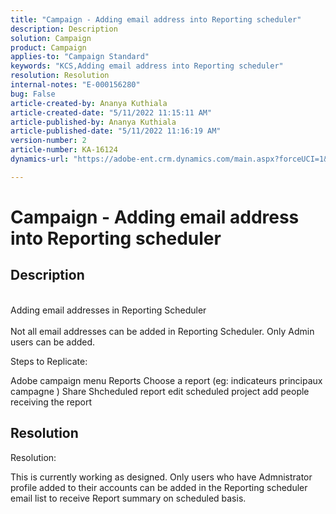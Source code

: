 ```yaml
---
title: "Campaign - Adding email address into Reporting scheduler"
description: Description
solution: Campaign
product: Campaign
applies-to: "Campaign Standard"
keywords: "KCS,Adding email address into Reporting scheduler"
resolution: Resolution
internal-notes: "E-000156280"
bug: False
article-created-by: Ananya Kuthiala
article-created-date: "5/11/2022 11:15:11 AM"
article-published-by: Ananya Kuthiala
article-published-date: "5/11/2022 11:16:19 AM"
version-number: 2
article-number: KA-16124
dynamics-url: "https://adobe-ent.crm.dynamics.com/main.aspx?forceUCI=1&pagetype=entityrecord&etn=knowledgearticle&id=53ba3e9c-1bd1-ec11-a7b5-0022480a8e40"

---
```

# Campaign - Adding email address into Reporting scheduler

## Description

<br>Adding email addresses in Reporting Scheduler<br><br>
Not all email addresses can be added in Reporting Scheduler.
 Only Admin users can be added.

 Steps to Replicate:

 Adobe campaign menu  Reports  Choose a report (eg: indicateurs principaux campagne )  Share  Shcheduled report  edit scheduled project  add people receiving the report


## Resolution


Resolution:

This is currently working as designed. Only users who have Admnistrator profile added to their accounts can be added in the Reporting scheduler email list to receive Report summary on scheduled basis.




